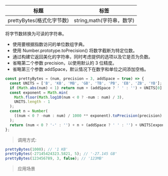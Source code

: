 | 标题                      | 标签                      |
| ------------------------- | ------------------------- |
| prettyBytes(格式化字节数) | string,math(字符串，数学) |

将字节数转换为可读的字符串。

- 使用要根据指数访问的单位数组字典。
- 使用 Number.prototype.toPrecision() 将数字截断为特定位数。
- 通过构建它返回美化的字符串，同时考虑提供的选项以及它是否为负数。
- 省略第二个参数 precision，以使用默认的 3 位精度。
- 省略第三个参数 addSpace，默认情况下在数字和单位之间添加空格。

```js
const prettyBytes = (num, precision = 3, addSpace = true) => {
  const UNITS = ['B', 'KB', 'MB', 'GB', 'TB', 'PB', 'EB', 'ZB', 'YB'];
  if (Math.abs(num) < 1) return num + (addSpace ? ' ' : '') + UNITS[0];
  const exponent = Math.min(
    Math.floor(Math.log10(num < 0 ? -num : num) / 3),
    UNITS.length - 1
  );
  const n = Number(
    ((num < 0 ? -num : num) / 1000 ** exponent).toPrecision(precision)
  );
  return (num < 0 ? '-' : '') + n + (addSpace ? ' ' : '') + UNITS[exponent];
};
```

> 调用方式:

```js
prettyBytes(1000); // '1 KB'
prettyBytes(-27145424323.5821, 5); // '-27.145 GB'
prettyBytes(123456789, 3, false); // '123MB'
```

> 应用场景
